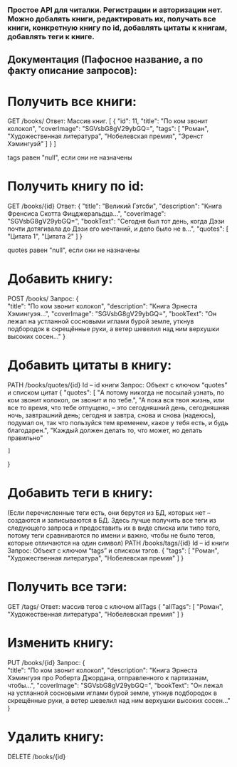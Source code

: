 ### Простое API для читалки. Регистрации и авторизации нет. Можно добалять книги, редактировать их, получать все книги, конкретную книгу по id, добавлять цитаты к книгам, добавлять теги к книге.

## Документация (Пафосное название, а по факту описание запросов):

# Получить все книги:
GET
/books/
Ответ: Массив книг. 
[
    {
        "id": 11,
        "title": "По ком звонит колокол",
        "coverImage": "SGVsbG8gV29ybGQ=",
        "tags": [
            "Роман",
            "Художественная литература",
            "Нобелевская премия",
            "Эренст Хэмингуэй"
        ]
    }
]

tags равен "null", если они не назначены

# Получить книгу по id:
GET
/books/{id}
Ответ: 
{
    "title": "Великий Гэтсби",
    "description": "Книга Френсиса Скотта Фицджеральдца...",
    "coverImage": "SGVsbG8gV29ybGQ=",
    "bookText": "Сегодня был тот день, когда Дэзи почти дотягивала до Дэзи его мечтаний, и дело было не в...",
    "quotes": [
        "Цитата 1",
        "Цитата 2"
    ]
}

quotes равен "null", если они не назначены

# Добавить книгу:
POST
/books/
Запрос: 
{   
    "title": "По ком звонит колокол",
    "description": "Книга Эрнеста Хэмингуэя...",
    "coverImage": "SGVsbG8gV29ybGQ=",
    "bookText": "Он лежал на устланной сосновыми иглами бурой земле, уткнув подбородок в скрещённые руки, а ветер шевелил над ним верхушки высоких сосен..."
}

# Добавить цитаты в книгу:
PATH
/books/quotes/{id}
Id – id книги
Запрос: Объект с ключом “quotes” и списком цитат
{
    "quotes": [
        "А потому никогда не посылай узнать, по ком звонит колокол, он звонит и по тебе.",
        "А пока вся твоя жизнь, или все то время, что тебе отпущено, – это сегодняшний день, сегодняшняя ночь, завтрашний день; сегодня и завтра, снова и снова (надеюсь), подумал он, так что пользуйся тем временем, какое у тебя есть, и будь благодарен.",
        "Каждый должен делать то, что может, но делать правильно"

    ]
}

# Добавить теги в книгу:
(Если перечисленные теги есть, они берутся из БД, которых нет – создаются и записываются в БД. Здесь лучше получить все теги из следующего запроса и предоставить их в виде списка или типо того, потому теги сравниваются по имени и важно, чтобы не было тегов, которые отличаются на один символ)
PATH
/books/tags/{id}
Id – id книги
Запрос: Объект с ключом “tags” и списком тэгов. 
{
    "tags": [
        "Роман",
        "Художественная литература",
        "Нобелевская премия"
    ]
}

# Получить все тэги:
GET
/tags/
Ответ: массив тегов с ключом allTags
{
    "allTags": [
        "Роман",
        "Художественная литература",
        "Нобелевская премия"
    ]
}

# Изменить книгу:
PUT
/books/{id}
Запрос:
{   
    "title": "По ком звонит колокол",
    "description": "Книга Эрнеста Хэмингуэя про Роберта Джордана, отправленного к партизанам, чтобы...",
    "coverImage": "SGVsbG8gV29ybGQ=",
    "bookText": "Он лежал на устланной сосновыми иглами бурой земле, уткнув подбородок в скрещённые руки, а ветер шевелил над ним верхушки высоких сосен..."
}
 
# Удалить книгу:
DELETE
/books/{id}
